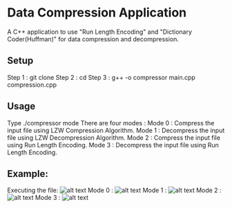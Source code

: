 # Data Compression Application
A C++ application to use "Run Length Encoding" and "Dictionary Coder(Huffman)" for data compression and decompression.
## Setup
Step 1 : git clone
Step 2 : cd
Step 3 : g++ -o compressor main.cpp compression.cpp
## Usage
Type ./compressor mode <input-filename> <output-filename>
There are four modes : 
Mode 0 : Compress the input file using LZW Compression Algorithm.
Mode 1 : Decompress the input file using LZW Decompression Algorithm.
Mode 2 : Compress the input file using Run Length Encoding.
Mode 3 : Decompress the input file using Run Length Encoding.
## Example:
Executing the file:
![alt text](firstExecution.png)
Mode 0 : 
![alt text](<mode 0.png>)
Mode 1 : 
![alt text](<mode 1.png>)
Mode 2 :
![alt text](<mode 2.png>)
Mode 3 : 
![alt text](<mode 3.png>)

